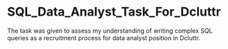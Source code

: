 # SQL_Data_Analyst_Task_For_Dcluttr
The task was given to assess my understanding of writing complex SQL queries as a recruitment process for data analyst position in Dcluttr.
